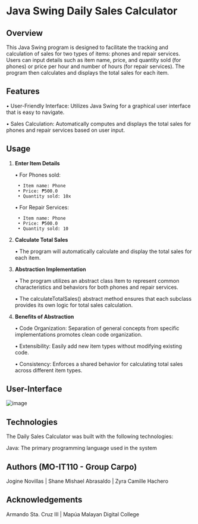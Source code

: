# Java Swing Daily Sales Calculator

## Overview
This Java Swing program is designed to facilitate the tracking and calculation of sales for two types of items: phones and repair services. Users can input details such as item name, price, and quantity sold (for phones) or price per hour and number of hours (for repair services). The program then calculates and displays the total sales for each item.

## Features
• User-Friendly Interface: Utilizes Java Swing for a graphical user interface that is easy to navigate.

• Sales Calculation: Automatically computes and displays the total sales for phones and repair services based on user input.

## Usage
1. **Enter Item Details**

   • For Phones sold:
   
        • Item name: Phone
        • Price: ₱500.0
        • Quantity sold: 10x
   
   • For Repair Services:
   
        • Item name: Phone
        • Price: ₱500.0
        • Quantity sold: 10
3. **Calculate Total Sales**

   • The program will automatically calculate and display the total sales for each item.
5. **Abstraction Implementation**

    • The program utilizes an abstract class Item to represent common characteristics and behaviors for both phones and repair services.

    • The calculateTotalSales() abstract method ensures that each subclass provides its own logic for total sales calculation.
7. **Benefits of Abstraction**

    • Code Organization: Separation of general concepts from specific implementations promotes clean code organization.

    • Extensibility: Easily add new item types without modifying existing code.
 
    • Consistency: Enforces a shared behavior for calculating total sales across different item types.

## User-Interface
![image](https://github.com/zpsy-hub/Term-2-Group-1-A2101-OOP/assets/125028278/be5c7d51-12b0-4112-979b-20990a571fb3)

## Technologies
The Daily Sales Calculator was built with the following technologies:

Java: The primary programming language used in the system

## Authors (MO-IT110 - Group Carpo)
Jogine Novillas | Shane Mishael Abrasaldo | Zyra Camille Hachero

## Acknowledgements
Armando Sta. Cruz III | Mapúa Malayan Digital College

   
